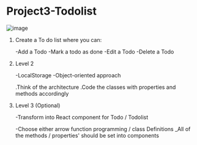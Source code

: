 # Project3-Todolist

![image](https://user-images.githubusercontent.com/111738354/195421744-d44f066a-748f-4e9b-b220-1b2cb30c85b1.png)


1) Create a To do list where you can:

   -Add a Todo 
   -Mark a todo as done 
   -Edit a Todo 
   -Delete a Todo

2) Level 2

   -LocalStorage 
   -Object-oriented approach
    
    .Think of the architecture 
    .Code the classes with properties and methods accordingly

3) Level 3 (Optional)

   -Transform into React component for Todo / Todolist

   -Choose either arrow function programming / class Definitions _All of the methods / properties' should be set into components
